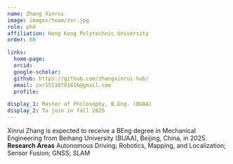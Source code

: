 ```yaml
---
name: Zhang Xinrui
image: images/team/zxr.jpg
role: phd
affiliation: Hong Kong Polytechnic University
order: 60

links:
  home-page: 
  orcid: 
  google-scholar: 
  github: https://github.com/zhangxinrui-hub/
  email: zxr15110781616@gmail.com
  profile: 

display_1: Master of Philosophy, B.Eng. (BUAA)
display_2: To join in fall 2025
---
```


<!--  Add a short self introduction here -->
<!-- Like Research Areas -->

Xinrui Zhang is expected to receive a BEng degree in Mechanical Engineering from Beihang University (BUAA), Beijing, China, in 2025.
**Research Areas**
Autonomous Driving; Robotics, Mapping, and Localization; Sensor Fusion; GNSS; SLAM
